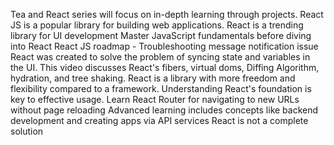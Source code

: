  Tea and React series will focus on in-depth learning through projects.
 React JS is a popular library for building web applications.
 React is a trending library for UI development
 Master JavaScript fundamentals before diving into React
 React JS roadmap - Troubleshooting message notification issue
 React was created to solve the problem of syncing state and variables in the UI.
 This video discusses React's fibers, virtual doms, Diffing Algorithm, hydration, and tree shaking.
 React is a library with more freedom and flexibility compared to a framework.
 Understanding React's foundation is key to effective usage.
 Learn React Router for navigating to new URLs without page reloading
 Advanced learning includes concepts like backend development and creating apps via API services
 React is not a complete solution